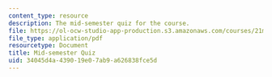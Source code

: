 ```yaml
---
content_type: resource
description: The mid-semester quiz for the course.
file: https://ol-ocw-studio-app-production.s3.amazonaws.com/courses/21m-271-symphony-and-concerto-spring-2007/34045d4a439019e07ab9a626838fce5d_midterm.pdf
file_type: application/pdf
resourcetype: Document
title: Mid-semester Quiz
uid: 34045d4a-4390-19e0-7ab9-a626838fce5d
---
```

